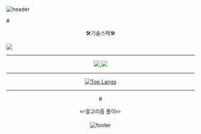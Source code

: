 
![header](https://capsule-render.vercel.app/api?type=wave&color=auto&height=400&section=header&text=shshun&fontSize=90)


#<center>🛠️기술스택🛠️</center>  

<img src="https://img.shields.io/badge/Python-3766AB?style=flat-square&logo=Python&logoColor=white"/></a>

* * *

<div align="center" text-align="center">
    <a href="https://solved.ac/skyworking/" target="_blank">
    <img src="http://mazassumnida.wtf/api/generate_badge?boj=skyworking"/>
    </a>
    <a href="https://github.com/shshun/github-readme-stats" target="_blank">
    <img src="https://github-readme-stats.vercel.app/api?username=shshun&show_icons=true&theme=radical"/>
    </a>
<div>
  


* * *

[![Top Langs](https://github-readme-stats.vercel.app/api/top-langs/?username=shshun&layout=compact)](https://github.com/shshun/github-readme-stats)

* * *

#<center>✏️알고리즘 풀이✏️</center>  


    
    
![footer](https://capsule-render.vercel.app/api?section=footer)
